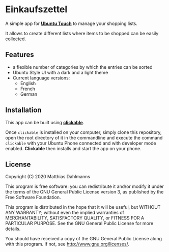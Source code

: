 # Einkaufszettel

A simple app for [**Ubuntu Touch**](https://ubuntu-touch.io) to manage your shopping lists.

It allows to create different lists where items to be shopped can be easily collected.

## Features

* a flexible number of categories by which the entries can be sorted
* Ubuntu Style UI with a dark and a light theme
* Current language versions:
  * English
  * French
  * German

## Installation

This app can be built using [**clickable**](https://gitlab.com/clickable/clickable).

Once `clickable` is installed on your computer, simply clone this repository, open the root directory of it in the commandline and execute the command `clickable` with your Ubuntu Phone connected and with developer mode enabled. **Clickable** then installs and start the app on your phone.

## License

Copyright (C) 2020  Matthias Dahlmanns

This program is free software: you can redistribute it and/or modify it under the terms of the GNU General Public License version 3, as published
by the Free Software Foundation.

This program is distributed in the hope that it will be useful, but WITHOUT ANY WARRANTY; without even the implied warranties of MERCHANTABILITY, SATISFACTORY QUALITY, or FITNESS FOR A PARTICULAR PURPOSE.  See the GNU General Public License for more details.

You should have received a copy of the GNU General Public License along with this program.  If not, see <http://www.gnu.org/licenses/>.
